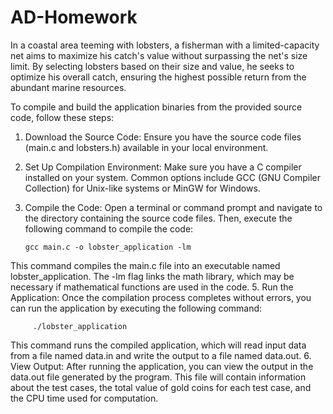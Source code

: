 # AD-Homework
In a coastal area teeming with lobsters, a fisherman with a limited-capacity net aims to maximize his catch's value without surpassing the net's size limit. By selecting lobsters based on their size and value, he seeks to optimize his overall catch, ensuring the highest possible return from the abundant marine resources.

To compile and build the application binaries from the provided source code, follow these steps:
1.	Download the Source Code: Ensure you have the source code files (main.c and lobsters.h) available in your local environment.
2.	Set Up Compilation Environment: Make sure you have a C compiler installed on your system. Common options include GCC (GNU Compiler Collection) for Unix-like systems or MinGW for Windows.
3.	Compile the Code: Open a terminal or command prompt and navigate to the directory containing the source code files. Then, execute the following command to compile the code:
   
        gcc main.c -o lobster_application -lm
  	
This command compiles the main.c file into an executable named lobster_application. The -lm flag links the math library, which may be necessary if mathematical functions are used in the code.
5.	Run the Application: Once the compilation process completes without errors, you can run the application by executing the following command:

         ./lobster_application 
         
This command runs the compiled application, which will read input data from a file named data.in and write the output to a file named data.out.
6.	View Output: After running the application, you can view the output in the data.out file generated by the program. This file will contain information about the test cases, the total value of gold coins for each test case, and the CPU time used for computation.

